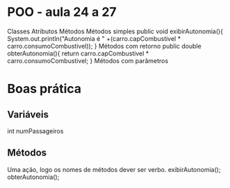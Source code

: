 # POO - aula 24 a 27
   Classes
   Atributos
   Métodos 
      Métodos simples
         public void exibirAutonomia(){
              System.out.println("Autonomia é " +(carro.capCombustivel * carro.consumoCombustivel));
         }
      Métodos com retorno
         public double obterAutonomia(){
              return carro.capCombustivel * carro.consumoCombustivel;
         }
      Métodos com parâmetros 



# Boas prática 

## Variáveis
   int  numPassageiros
   
## Métodos
   Uma ação, logo os nomes de métodos dever ser verbo.
   exibirAutonomia();
   obterAutonomia();
